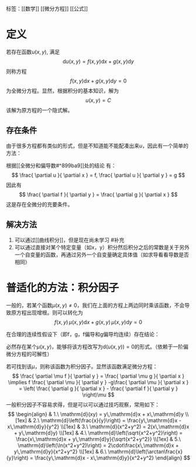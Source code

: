 标签：[[数学]] [[微分方程]] [[公式]]

# 定义

若存在函数$u(x,y)$, 满足
$$
\mathrm{d}u(x, y) = f(x, y)\mathrm{d}x + g(x, y)\mathrm{d}y
$$
则称方程
$$
f(x, y)\mathrm{d}x + g(x, y)\mathrm{d}y = 0
$$
为全微分方程。显然，根据积分的基本知识，解为
$$
u(x, y) = C
$$
该解为原方程的一个隐式解。

## 存在条件

由于很多方程都有类似的形式，但是不知道能不能配凑出来$u$，因此有一个简单的方法：

根据[[全微分和偏导数#^899ba9]]处的结论 有：
$$
\frac{ \partial u }{ \partial x } = f, \frac{ \partial u }{ \partial y } = g
$$
因此有
$$
\frac{ \partial f }{ \partial y } = \frac{ \partial g }{ \partial x } 
$$
这是存在全微分的充要条件。

## 解决方法

1. 可以通过[[曲线积分]]，但是现在尚未学习 #补充 
2. 可以通过直接对某个特定变量（如x，y）积分然后积分之后的常数是关于另外一个自变量的函数，再通过另外一个自变量确定具体值（如求导看看导数是否相同）

# 普适化的方法：积分因子

一般的，若某个函数$\mu(x, y) \neq 0$，我们在上面的方程上两边同时乘该函数，不会导致原方程出现增根。则可以转化为
$$
f(x, y)\, \mu(x, y)\mathrm{d}x + g(x, y)\, \mu(x, y) \mathrm{d}y = 0
$$

在合理的连续性假设下（即f，g，f偏导和g偏导均连续）存在结论：

必然存在某个$\mu(x, y)$，能够将该方程改写为$\mathrm{d}(u(x, y)) = 0$的形式。（依赖于一阶偏微分方程的可解性）

若可找到该$\mu$，则称该函数为积分因子。显然该函数满足微分方程：
$$
\frac{ \partial \mu f }{ \partial y } = \frac{ \partial \mu g }{ \partial x } \implies f \frac{ \partial \mu }{ \partial y } -g\frac{ \partial \mu }{ \partial x } = \left( \frac{ \partial g }{ \partial x } - \frac{ \partial f }{ \partial y }  \right)\mu
$$
一般积分因子不容易求得，但是可以可以通过技巧观察，常用如下：
$$
\begin{align}
& 1.\ \mathrm{d}(xy) = y\,\mathrm{d}x + x\,\mathrm{d}y \\[1ex]
& 2.\ \mathrm{d}\left(\frac{x}{y}\right) = \frac{y\,\mathrm{d}x - x\,\mathrm{d}y}{y^2} \\[1ex]
& 3.\ \mathrm{d}(x^2+y^2) = 2(x\,\mathrm{d}x + y\,\mathrm{d}y) \\[1ex]
& 4.\ \mathrm{d}\left(\sqrt{x^2+y^2}\right) = \frac{x\,\mathrm{d}x + y\,\mathrm{d}y}{\sqrt{x^2+y^2}} \\[1ex]
& 5.\ \mathrm{d}\left(\ln(x^2+y^2)\right) = 2\cdot\frac{x\,\mathrm{d}x + y\,\mathrm{d}y}{x^2+y^2} \\[1ex]
& 6.\ \mathrm{d}\left(\arctan\frac{x}{y}\right) = \frac{y\,\mathrm{d}x - x\,\mathrm{d}y}{x^2+y^2}
\end{align}
$$